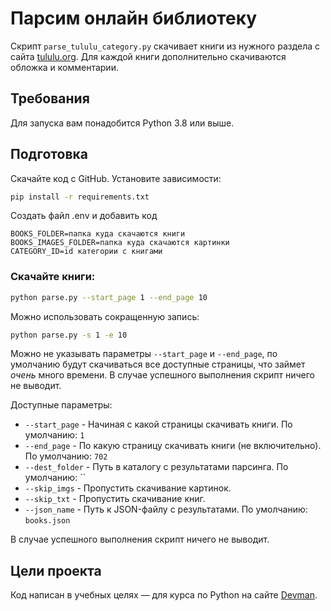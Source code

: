 # Парсим онлайн библиотеку

Скрипт `parse_tululu_category.py` скачивает книги из нужного раздела с сайта [tululu.org](http://tululu.org/l55/). Для каждой книги дополнительно скачиваются обложка и комментарии.


## Требования

Для запуска вам понадобится Python 3.8 или выше.

## Подготовка

Скачайте код с GitHub. Установите зависимости:

```sh
pip install -r requirements.txt
```
Создать файл .env и добавить код

```
BOOKS_FOLDER=папка куда скачаются книги
BOOKS_IMAGES_FOLDER=папка куда скачаются картинки
CATEGORY_ID=id категории с книгами
```

### Скачайте книги:
```sh
python parse.py --start_page 1 --end_page 10
```
Можно использовать сокращенную запись:
```sh
python parse.py -s 1 -e 10
```
Можно не указывать параметры `--start_page` и `--end_page`, по умолчанию будут скачиваться все доступные страницы, что займет _очень_ много времени.
В случае успешного выполнения скрипт ничего не выводит.

Доступные параметры:
- `--start_page` - Начиная с какой страницы скачивать книги. По умолчанию: `1`
- `--end_page` - По какую страницу скачивать книги (не включительно). По умолчанию: `702`
- `--dest_folder` - Путь в каталогу с результатами парсинга. По умолчанию: ``
- `--skip_imgs` - Пропустить скачивание картинок.
- `--skip_txt` - Пропустить скачивание книг.
- `--json_name` - Путь к JSON-файлу с результатами. По умолчанию: `books.json`


В случае успешного выполнения скрипт ничего не выводит.

## Цели проекта

Код написан в учебных целях — для курса по Python на сайте [Devman](https://dvmn.org).
